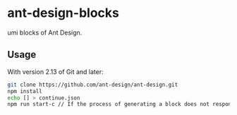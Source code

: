 # ant-design-blocks

umi blocks of Ant Design.

## Usage

With version 2.13 of Git and later:

```bash
git clone https://github.com/ant-design/ant-design.git
npm install
echo [] > continue.json
npm run start-c // If the process of generating a block does not respond for a long time, you need to re-run this command.
```
